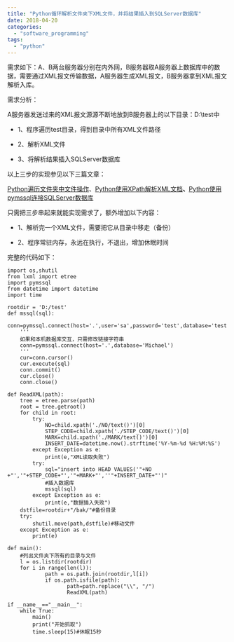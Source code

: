 ```yaml
---
title: "Python循环解析文件夹下XML文件，并将结果插入到SQLServer数据库"
date: 2018-04-20
categories: 
  - "software_programming"
tags: 
  - "python"
---
```


需求如下：A、B两台服务器分别在内外网，B服务器取A服务器上数据库中的数据，需要通过XML报文传输数据，A服务器生成XML报文，B服务器拿到XML报文解析入库。

需求分析：

A服务器发送过来的XML报文源源不断地放到B服务器上的以下目录：D:\\test中

- 1、程序遍历test目录，得到目录中所有XML文件路径

- 2、解析XML文件

- 3、将解析结果插入SQLServer数据库

以上三步的实现参见以下三篇文章：

[Python遍历文件夹中文件操作](http://www.jfsay.com/archives/1416.html)、[Python使用XPath解析XML文档](http://www.jfsay.com/archives/1414.html)****、****[Python使用pymssql连接SQLServer数据库](http://www.jfsay.com/archives/1415.html)

只需把三步串起来就能实现需求了，额外增加以下内容：

- 1、解析完一个XML文件，需要把它从目录中移走（备份）

- 2、程序常驻内存，永远在执行，不退出，增加休眠时间

完整的代码如下：

```
import os,shutil
from lxml import etree
import pymssql
from datetime import datetime
import time

rootdir = 'D:/test'
def mssql(sql):
    conn=pymssql.connect(host='.',user='sa',password='test',database='test')
    '''
    如果和本机数据库交互，只需修改链接字符串
    conn=pymssql.connect(host='.',database='Michael')
    '''
    cur=conn.cursor()    
    cur.execute(sql)
    conn.commit()    
    cur.close()
    conn.close()

def ReadXML(path):
    tree = etree.parse(path)
    root = tree.getroot()
    for child in root:
        try:
            NO=child.xpath('./NO/text()')[0]
            STEP_CODE=child.xpath('./STEP_CODE/text()')[0]
            MARK=child.xpath('./MARK/text()')[0]
            INSERT_DATE=datetime.now().strftime('%Y-%m-%d %H:%M:%S')
        except Exception as e:  
            print(e,"XML读取失败")
        try:
            sql="insert into HEAD VALUES('"+NO +"','"+STEP_CODE+"','"+MARK+"',''"+INSERT_DATE+"')"
            #插入数据库            
            mssql(sql)  
        except Exception as e:  
            print(e,"数据插入失败")
    dstfile=rootdir+"/bak/"#备份目录
    try:
        shutil.move(path,dstfile)#移动文件 
    except Exception as e:
        print(e)   

def main():    
    #列出文件夹下所有的目录与文件
    l = os.listdir(rootdir)     
    for i in range(len(l)):
            path = os.path.join(rootdir,l[i])
            if os.path.isfile(path):
                   path=path.replace("\\", "/")                   
                   ReadXML(path)

if __name__=="__main__":
    while True:
        main()
        print("开始抓取")
        time.sleep(15)#休眠15秒
```
